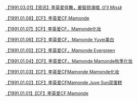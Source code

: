 <a href="https://weibo.com/6493535909/IpaVB9lIm" rel="nofollow">【1991.03.01】【资讯】李英爱伴舞，姜智勋演唱《I'll Miss》</a>

<a href="https://weibo.com/6493535909/HrjFfDHAQ" rel="nofollow">【1991.01.08】【CF】李英爱CF,Mamonde</a>

<a href="https://weibo.com/6493535909/HraCOakhW" rel="nofollow">【1991.01.07】【CF】李英爱CF，Mamonde化妆</a>

<a href="https://weibo.com/6493535909/Hr0IfBVoZ" rel="nofollow">【1991.01.06】【CF】李英爱CF，Mamonde Yuvei美白</a>

<a href="https://weibo.com/6493535909/HqMuc26j2" rel="nofollow">【1991.01.05】【CF】李英爱CF，Mamonde Evergreen</a>

<a href="https://weibo.com/6493535909/Hqz0DA4TA" rel="nofollow">【1991.01.04】【CF】李英爱CF，Mamonde Mamonde秋季化妆</a>

<a href="https://weibo.com/6493535909/HqpacDaXw" rel="nofollow">【1991.01.03】【CF】李英爱CFMamonde Mamonde化妆</a>

<a href="https://weibo.com/6493535909/Hq5ZedKQR" rel="nofollow">【1991.01.02】【CF】李英爱CFMamonde Juve Sun双蛋糕</a>

<a href="https://weibo.com/6493535909/HpWf7pgek" rel="nofollow">【1991.01.01】【CF】李英爱CF,Mamonde</a>


